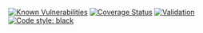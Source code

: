[![Known Vulnerabilities](https://snyk.io/test/github/x4dr/Gamepack/badge.svg)](https://snyk.io/test/github/x4dr/Gamepack)
[![Coverage Status](https://coveralls.io/repos/github/x4dr/GamePack/badge.svg?branch=master)](https://coveralls.io/github/x4dr/GamePack?branch=master)
[![Validation](https://github.com/x4dr/Gamepack/workflows/Validation/badge.svg)](https://github.com/x4dr/Gamepack/actions)
[![Code style: black](https://img.shields.io/badge/code%20style-black-000000.svg)](https://github.com/psf/black)
